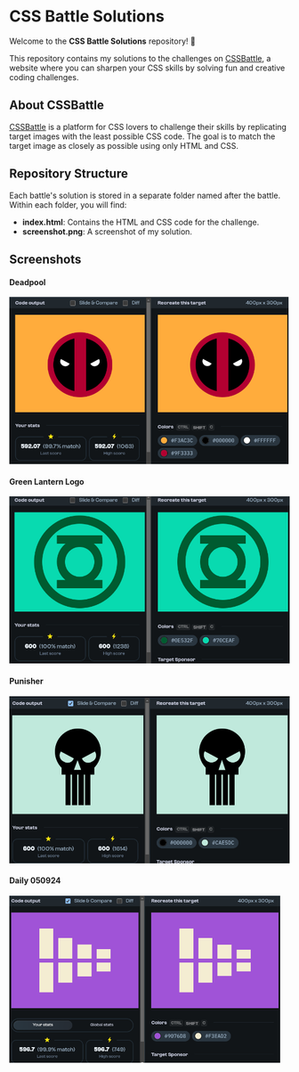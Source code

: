 # CSS Battle Solutions

Welcome to the **CSS Battle Solutions** repository! 🎨

This repository contains my solutions to the challenges on [CSSBattle](https://cssbattle.dev/), a website where you can sharpen your CSS skills by solving fun and creative coding challenges.

## About CSSBattle

[CSSBattle](https://cssbattle.dev/) is a platform for CSS lovers to challenge their skills by replicating target images with the least possible CSS code. The goal is to match the target image as closely as possible using only HTML and CSS.

## Repository Structure

Each battle's solution is stored in a separate folder named after the battle. Within each folder, you will find:

- **index.html**: Contains the HTML and CSS code for the challenge.
- **screenshot.png**: A screenshot of my solution.

## Screenshots
#### Deadpool
<img src="deadpool/screenshot.png" height="300px" alt="Deadpool">

#### Green Lantern Logo
<img src="green-lantern-logo/screenshot.png" height="300px" alt="Green Lantern Logo">

#### Punisher
<img src="punisher/screenshot.png" height="300px" alt="punisher">

#### Daily 050924
<img src="daily_050924/screenshot.png" height="300px" alt="Daily 050924">

